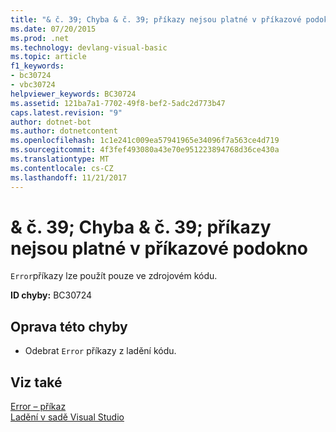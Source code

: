 ```yaml
---
title: "& č. 39; Chyba & č. 39; příkazy nejsou platné v příkazové podokno"
ms.date: 07/20/2015
ms.prod: .net
ms.technology: devlang-visual-basic
ms.topic: article
f1_keywords:
- bc30724
- vbc30724
helpviewer_keywords: BC30724
ms.assetid: 121ba7a1-7702-49f8-bef2-5adc2d773b47
caps.latest.revision: "9"
author: dotnet-bot
ms.author: dotnetcontent
ms.openlocfilehash: 1c1e241c009ea57941965e34096f7a563ce4d719
ms.sourcegitcommit: 4f3fef493080a43e70e951223894768d36ce430a
ms.translationtype: MT
ms.contentlocale: cs-CZ
ms.lasthandoff: 11/21/2017
---
```

# <a name="39error39-statements-are-not-valid-in-the-immediate-window"></a>& č. 39; Chyba & č. 39; příkazy nejsou platné v příkazové podokno
`Error`příkazy lze použít pouze ve zdrojovém kódu.  
  
 **ID chyby:** BC30724  
  
## <a name="to-correct-this-error"></a>Oprava této chyby  
  
-   Odebrat `Error` příkazy z ladění kódu.  
  
## <a name="see-also"></a>Viz také  
 [Error – příkaz](../../visual-basic/language-reference/statements/error-statement.md)  
 [Ladění v sadě Visual Studio](/visualstudio/debugger/debugging-in-visual-studio)
